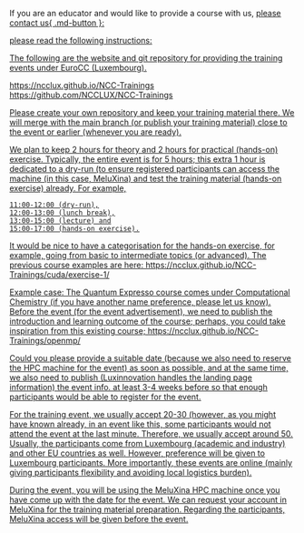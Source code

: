 If you are an educator and would like to provide a course with us, <u>[please contact us](https://supercomputing.lu/contact-us){ .md-button }<u>:
 
please read the following instructions:

The following are the website and git repository for providing the training events under EuroCC (Luxembourg).

https://ncclux.github.io/NCC-Trainings <br /> 
https://github.com/NCCLUX/NCC-Trainings

Please create your own repository and keep your training material there.
We will merge with the main branch (or publish your training material)
close to the event or earlier (whenever you are ready).

We plan to keep 2 hours for theory and 2 hours for practical (hands-on) exercise.
Typically, the entire event is for 5 hours; this extra 1 hour is dedicated
to a dry-run (to ensure registered participants can access the
machine (in this case, MeluXina) and test the training material (hands-on exercise) already.
For example,
```
11:00-12:00 (dry-run),
12:00-13:00 (lunch break),
13:00-15:00 (lecture) and
15:00-17:00 (hands-on exercise).
```
It would be nice to have a categorisation for the hands-on exercise,
for example, going from basic to intermediate topics (or advanced).
The previous course examples are here: https://ncclux.github.io/NCC-Trainings/cuda/exercise-1/

Example case: The Quantum Expresso course comes under Computational Chemistry (if you have another name preference, please let us know).
Before the event (for the event advertisement), we need to publish the introduction and learning outcome of the course; perhaps, you could take inspiration from this existing course; https://ncclux.github.io/NCC-Trainings/openmp/

Could you please provide a suitable date (because we also need to reserve the HPC machine for the event) as soon as possible, and at the same time, we also need to publish (Luxinnovation handles the landing page information) the event info.
at least 3-4 weeks before so that enough participants would be able to register for the event.

For the training event, we usually accept 20-30 (however, as you might have known already,
in an event like this, some participants would not attend the event at the last minute.
Therefore, we usually accept around 50. Usually, the participants come from Luxembourg (academic and industry) and other EU countries as well. However, preference will be given to Luxembourg participants. More importantly, these events are online (mainly giving participants flexibility and avoiding local logistics burden).

During the event, you will be using the MeluXina HPC machine once you have come up with the date for the event. We can request your account in MeluXina for the training material preparation. Regarding the participants, MeluXina access will be given before the event. 
